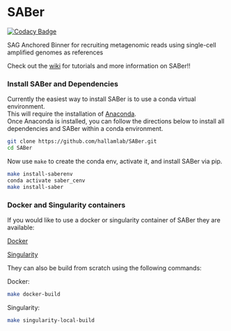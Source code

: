 # SABer

[![Codacy Badge](https://api.codacy.com/project/badge/Grade/1a2954edef114b81a583bb23ffba2ace)](https://app.codacy.com/gh/hallamlab/SABer?utm_source=github.com&utm_medium=referral&utm_content=hallamlab/SABer&utm_campaign=Badge_Grade_Dashboard)

SAG Anchored Binner for recruiting metagenomic reads using single-cell amplified genomes as references

Check out the [wiki](https://github.com/hallamlab/SABer/wiki) for tutorials and more information on SABer!!

### Install SABer and Dependencies
Currently the easiest way to install SABer is to use a conda virtual environment.  
This will require the installation of [Anaconda](https://www.anaconda.com/distribution/).  
Once Anaconda is installed, you can follow the directions below to install all dependencies and SABer within a conda environment.
```sh
git clone https://github.com/hallamlab/SABer.git
cd SABer
```
 Now use `make` to create the conda env, activate it, and install SABer via pip.
```sh
make install-saberenv
conda activate saber_cenv
make install-saber
```

### Docker and Singularity containers
If you would like to use a docker or singularity container of SABer they are available:

[Docker](not_available_yet)

[Singularity](not_available_yet)

They can also be build from scratch using the following commands:

Docker:
```sh
make docker-build
```
Singularity:
```sh
make singularity-local-build
``` 

